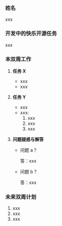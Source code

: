 ### 姓名

xxx

### 开发中的快乐开源任务

xxx

### 本双周工作

1. **任务 X**

   - xxx
   - xxx

2. **任务 Y**

   - xxx
   - xxx:
     1. xxx
     2. xxx
     3. xxx

3. **问题疑惑与解答**

   - 问题 a？

     答：xxx

   - 问题 b？

     答：xxx

### 未来双周计划

1. xxx
2. xxx
3. xxx
